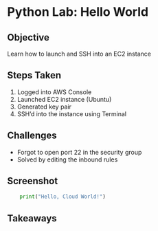 # Python Lab: Hello World

## Objective
Learn how to launch and SSH into an EC2 instance

## Steps Taken
1. Logged into AWS Console
2. Launched EC2 instance (Ubuntu)
3. Generated key pair
4. SSH’d into the instance using Terminal

## Challenges
- Forgot to open port 22 in the security group
- Solved by editing the inbound rules

## Screenshot
```python def hello():
    print("Hello, Cloud World!")
```

## Takeaways
